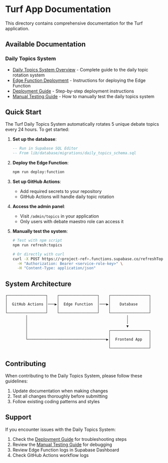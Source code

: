 # Turf App Documentation

This directory contains comprehensive documentation for the Turf application.

## Available Documentation

### Daily Topics System
- [Daily Topics System Overview](DAILY_TOPICS_SYSTEM.md) - Complete guide to the daily topic rotation system
- [Edge Function Deployment](EDGE_FUNCTION_DEPLOYMENT.md) - Instructions for deploying the Edge Function
- [Deployment Guide](DEPLOY_GUIDE.md) - Step-by-step deployment instructions
- [Manual Testing Guide](MANUAL_TESTING.md) - How to manually test the daily topics system

## Quick Start

The Turf Daily Topics System automatically rotates 5 unique debate topics every 24 hours. To get started:

1. **Set up the database**:
   ```sql
   -- Run in Supabase SQL Editor
   -- From lib/database/migrations/daily_topics_schema.sql
   ```

2. **Deploy the Edge Function**:
   ```bash
   npm run deploy:function
   ```

3. **Set up GitHub Actions**:
   - Add required secrets to your repository
   - GitHub Actions will handle daily topic rotation

4. **Access the admin panel**:
   - Visit `/admin/topics` in your application
   - Only users with debate maestro role can access it

5. **Manually test the system**:
   ```bash
   # Test with npm script
   npm run refresh:topics
   
   # Or directly with curl
   curl -X POST https://<project-ref>.functions.supabase.co/refreshTopics \
     -H "Authorization: Bearer <service-role-key>" \
     -H "Content-Type: application/json"
   ```

## System Architecture

```
┌─────────────────┐    ┌─────────────────┐    ┌─────────────────┐
│                 │    │                 │    │                 │
│  GitHub Actions │───▶│  Edge Function  │───▶│    Database     │
│                 │    │                 │    │                 │
└─────────────────┘    └─────────────────┘    └─────────────────┘
         │                                            │
         │                                            │
         │                                            ▼
         │                                    ┌─────────────────┐
         │                                    │                 │
         └───────────────────────────────────▶│  Frontend App   │
                                              │                 │
                                              └─────────────────┘
```

## Contributing

When contributing to the Daily Topics System, please follow these guidelines:

1. Update documentation when making changes
2. Test all changes thoroughly before submitting
3. Follow existing coding patterns and styles

## Support

If you encounter issues with the Daily Topics System:

1. Check the [Deployment Guide](DEPLOY_GUIDE.md) for troubleshooting steps
2. Review the [Manual Testing Guide](MANUAL_TESTING.md) for debugging
3. Review Edge Function logs in Supabase Dashboard
4. Check GitHub Actions workflow logs 